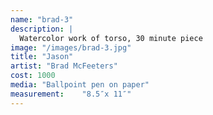 ```yaml
---
name: "brad-3"
description: |
  Watercolor work of torso, 30 minute piece
image: "/images/brad-3.jpg"
title: "Jason"
artist: "Brad McFeeters"
cost: 1000
media: "Ballpoint pen on paper"
measurement: 	"8.5″x 11″"
---
```

